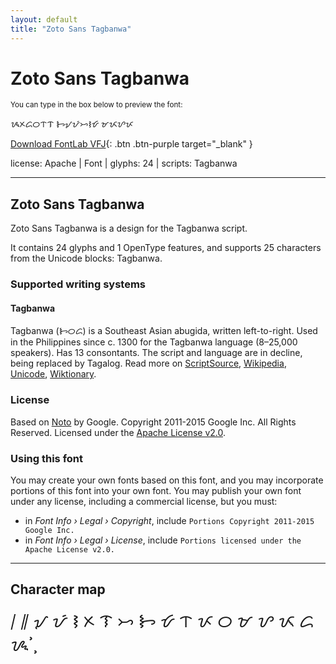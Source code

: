 ```yaml
---
layout: default
title: "Zoto Sans Tagbanwa"
---
```


# Zoto Sans Tagbanwa

<small>You can type in the box below to preview the font:</small>

<div contenteditable="true" class="texteditor" style="font-family: 'Zoto Sans Tagbanwa';">
<p spellcheck="false">ᝰᝣᝯᝪᝨᝤ ᝦᝠᝡᝥᝢᝧ ᝫᝮᝬᝩ</p>
</div>

[Download FontLab VFJ](https://downgit.github.io/#/home?url=https://github.com/fontlabcom/getgo-fonts/blob/main/getgo-fonts/apache/zotosans/zotosans-tagbanwa.vfj){: .btn .btn-purple target="_blank" }

license: Apache \| Font \| glyphs: 24 \| scripts: Tagbanwa

---


## Zoto Sans Tagbanwa

Zoto Sans Tagbanwa is a design for the Tagbanwa script.

It contains 24 glyphs and 1 OpenType features, and supports 25 characters from the Unicode blocks: Tagbanwa.


### Supported writing systems


#### Tagbanwa

Tagbanwa (ᝦᝪᝯ) is a Southeast Asian abugida, written left-to-right. Used in the Philippines since c. 1300 for the Tagbanwa language (8–25,000 speakers). Has 13 consontants. The script and language are in decline, being replaced by Tagalog. Read more on [ScriptSource](https://scriptsource.org/scr/Tagb), [Wikipedia](https://en.wikipedia.org/wiki/ISO_15924:Tagb), [Unicode](https://www.unicode.org/versions/Unicode13.0.0/ch17.pdf#G26441), [Wiktionary](https://en.wiktionary.org/wiki/Category:Tagbanwa_script).


### License

Based on [Noto](https://github.com/notofonts) by Google. Copyright 2011-2015 Google Inc. All Rights Reserved. Licensed under the [Apache License v2.0](https://www.apache.org/licenses/LICENSE-2.0.txt).

### Using this font

You may create your own fonts based on this font, and you may incorporate portions of this font into your own font. You may publish your own font under any license, including a commercial license, but you must:

- in _Font Info › Legal › Copyright_, include `Portions Copyright 2011-2015 Google Inc.`
- in _Font Info › Legal › License_, include `Portions licensed under the Apache License v2.0.`


---

## Character map

<div style="font-family: 'Zoto Sans Tagbanwa'; font-size: 2em;">
᜵ ᜶ ᝠ ᝡ ᝢ ᝣ ᝤ ᝥ ᝦ ᝧ ᝨ ᝩ ᝪ ᝫ ᝬ ᝮ ᝯ ᝰ ᝲ ᝳ
</div>

